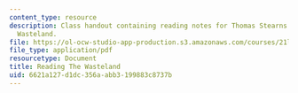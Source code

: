 ```yaml
---
content_type: resource
description: Class handout containing reading notes for Thomas Stearns Eliot's The
  Wasteland.
file: https://ol-ocw-studio-app-production.s3.amazonaws.com/courses/21l-007-world-literatures-travel-writing-fall-2008/6621a127d1dc356aabb3199883c8737b_thewasteland_1.pdf
file_type: application/pdf
resourcetype: Document
title: Reading The Wasteland
uid: 6621a127-d1dc-356a-abb3-199883c8737b
---
```

